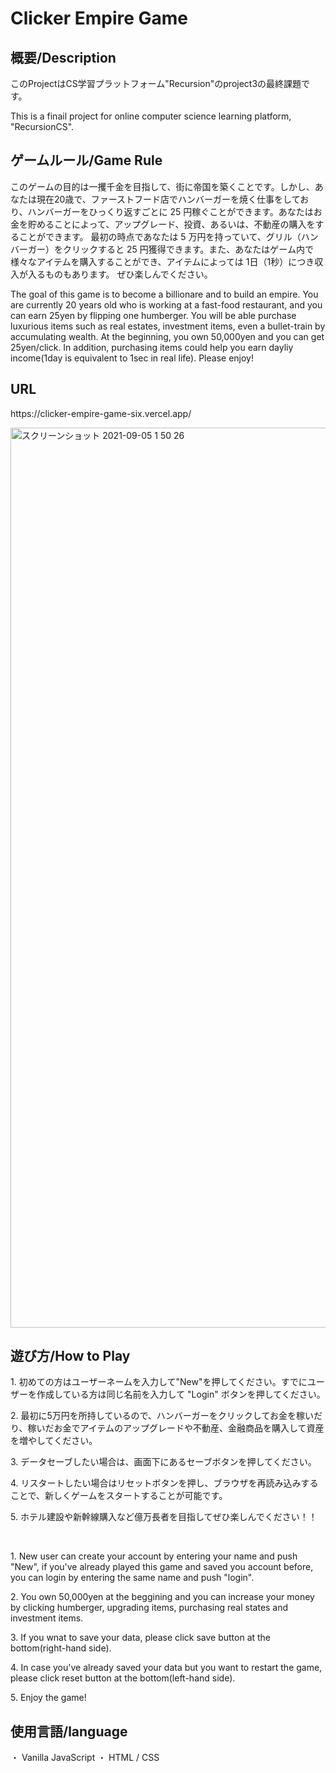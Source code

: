 <h1>Clicker Empire Game</h1>

<h2>概要/Description</h2>

<p>このProjectはCS学習プラットフォーム"Recursion"のproject3の最終課題です。</p>
<p>This is a finail project for online computer science learning platform, "RecursionCS".</p>

<h2>ゲームルール/Game Rule</h2>
<p>このゲームの目的は一攫千金を目指して、街に帝国を築くことです。しかし、あなたは現在20歳で、ファーストフード店でハンバーガーを焼く仕事をしており、ハンバーガーをひっくり返すごとに 25 円稼ぐことができます。あなたはお金を貯めることによって、アップグレード、投資、あるいは、不動産の購入をすることができます。
最初の時点であなたは 5 万円を持っていて、グリル（ハンバーガー）をクリックすると 25 円獲得できます。また、あなたはゲーム内で様々なアイテムを購入することができ、アイテムによっては
1日（1秒）につき収入が入るものもあります。
ぜひ楽しんでください。

The goal of this game is to become a billionare and to build an empire. You are currently 20 years old who is working at a fast-food restaurant, and you can earn 25yen by flipping one humberger. You will be able purchase luxurious items such as real estates, investment items, even a bullet-train by accumulating wealth. At the beginning, you own 50,000yen and you can get 25yen/click. In addition, purchasing items could help you earn dayliy income(1day is equivalent to 1sec in real life). Please enjoy!</p>

<h2>URL</h2>
<p>https://clicker-empire-game-six.vercel.app/</p>
<img width="1440" alt="スクリーンショット 2021-09-05 1 50 26" src="https://user-images.githubusercontent.com/66771141/132102437-ee0670a7-e755-43d3-98b8-f7c3ec741116.png">


<h2>遊び方/How to Play</h2>
<p>1. 初めての方はユーザーネームを入力して"New"を押してください。すでにユーザーを作成している方は同じ名前を入力して "Login" ボタンを押してください。</p>
<p>2. 最初に5万円を所持しているので、ハンバーガーをクリックしてお金を稼いだり、稼いだお金でアイテムのアップグレードや不動産、金融商品を購入して資産を増やしてください。</p>
<p>3. データセーブしたい場合は、画面下にあるセーブボタンを押してください。</p>
<p>4. リスタートしたい場合はリセットボタンを押し、ブラウザを再読み込みすることで、新しくゲームをスタートすることが可能です。</p>
<p>5. ホテル建設や新幹線購入など億万長者を目指してぜひ楽しんでください！！</p>


</br>

<p>1. New user can create your account by entering your name and push "New", if you've already played this game and saved you account before, you can login by entering the same name and push "login".</p>
<p>2. You own 50,000yen at the beggining and you can increase your money by clicking humberger, upgrading items, purchasing real states and investment items.</p>
<p>3. If you wnat to save your data, please click save button at the bottom(right-hand side).</p>
<p>4. In case you've already saved your data but you want to restart the game, please click reset button at the bottom(left-hand side).</p>
<p>5. Enjoy the game!</p>


<h2>使用言語/language</h2>
・ Vanilla JavaScript
・ HTML / CSS
